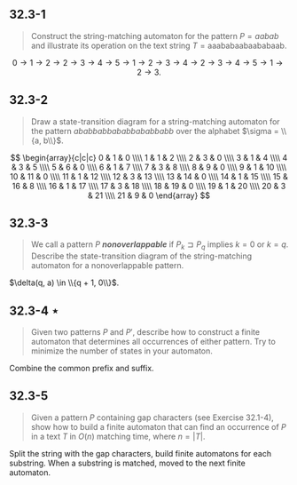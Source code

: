 ## 32.3-1

> Construct the string-matching automaton for the pattern $P = aabab$ and illustrate its operation on the text string $T = \text{aaababaabaababaab}$.

$$0 \rightarrow 1 \rightarrow 2 \rightarrow 2 \rightarrow 3 \rightarrow 4 \rightarrow 5 \rightarrow 1 \rightarrow 2 \rightarrow 3 \rightarrow 4 \rightarrow 2 \rightarrow 3 \rightarrow 4 \rightarrow 5 \rightarrow 1 \rightarrow 2 \rightarrow 3.$$

## 32.3-2

> Draw a state-transition diagram for a string-matching automaton for the pattern
> $ababbabbababbababbabb$ over the alphabet $\sigma = \\{a, b\\}$.

$$
\begin{array}{c|c|c}
 0 &  1 &  0 \\\\
 1 &  1 &  2 \\\\
 2 &  3 &  0 \\\\
 3 &  1 &  4 \\\\
 4 &  3 &  5 \\\\
 5 &  6 &  0 \\\\
 6 &  1 &  7 \\\\
 7 &  3 &  8 \\\\
 8 &  9 &  0 \\\\
 9 &  1 & 10 \\\\
10 & 11 &  0 \\\\
11 &  1 & 12 \\\\
12 &  3 & 13 \\\\
13 & 14 &  0 \\\\
14 &  1 & 15 \\\\
15 & 16 &  8 \\\\
16 &  1 & 17 \\\\
17 &  3 & 18 \\\\
18 & 19 &  0 \\\\
19 &  1 & 20 \\\\
20 &  3 & 21 \\\\
21 &  9 &  0
\end{array}
$$

## 32.3-3

> We call a pattern $P$ **_nonoverlappable_** if $P_k \sqsupset P_q$ implies $k = 0$ or $k = q$. Describe the state-transition diagram of the string-matching automaton for a nonoverlappable pattern.

$\delta(q, a) \in \\{q + 1, 0\\}$.

## 32.3-4 $\star$

> Given two patterns $P$ and $P'$, describe how to construct a finite automaton that determines all occurrences of either pattern. Try to minimize the number of states in your automaton.

Combine the common prefix and suffix.

## 32.3-5

> Given a pattern $P$ containing gap characters (see Exercise 32.1-4), show how to build a finite automaton that can find an occurrence of $P$ in a text $T$ in $O(n)$ matching time, where $n = |T|$.

Split the string with the gap characters, build finite automatons for each substring. When a substring is matched, moved to the next finite automaton.
